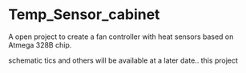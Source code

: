 # Temp_Sensor_cabinet

A open project to create a fan controller with heat sensors based on 
Atmega 328B chip.

schematic tics and others will be available at a later date.. 
this project